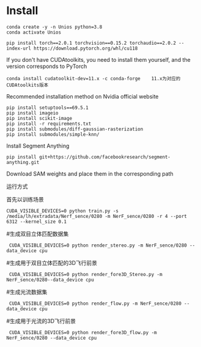 # Install
```
conda create -y -n Unios python=3.8
conda activate Unios 

pip install torch==2.0.1 torchvision==0.15.2 torchaudio==2.0.2 --index-url https://download.pytorch.org/whl/cu118
```
If you don't have CUDAtoolkits, you need to install them yourself, and the version corresponds to PyTorch
```
conda install cudatoolkit-dev=11.x -c conda-forge    11.x为对应的CUDAtoolkits版本
```
Recommended installation method on Nvidia official website
```
pip install setuptools==69.5.1
pip install imageio
pip install scikit-image
pip install -r requirements.txt
pip install submodules/diff-gaussian-rasterization
pip install submodules/simple-knn/
```

Install Segment Anything
```
pip install git+https://github.com/facebookresearch/segment-anything.git
```
Download SAM weights and place them in the corresponding path

运行方式

首先以训练场景 
```
CUDA_VISIBLE_DEVICES=0 python train.py -s /media/lh/extradata/Nerf_sence/0280 -m NerF_sence/0280 -r 4 --port 6312 --kernel_size 0.1
```
#生成双目立体匹配数据集
```
 CUDA_VISIBLE_DEVICES=0 python render_stereo.py -m NerF_sence/0280 --data_device cpu
```
#生成用于双目立体匹配的3D飞行前景
```
 CUDA_VISIBLE_DEVICES=0 python render_fore3D_Stereo.py -m NerF_sence/0280--data_device cpu
```

#生成光流数据集
```
 CUDA_VISIBLE_DEVICES=0 python render_flow.py -m NerF_sence/0280 --data_device cpu
```
#生成用于光流的3D飞行前景
```
 CUDA_VISIBLE_DEVICES=0 python render_fore3D_flow.py -m NerF_sence/0280 --data_device cpu
```
